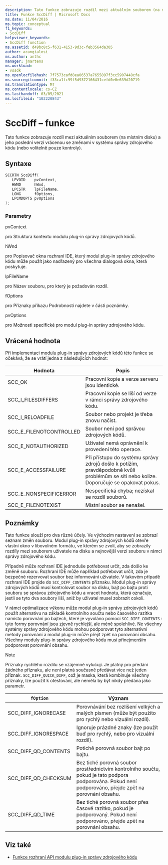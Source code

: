 ```yaml
---
description: Tato funkce zobrazuje rozdíl mezi aktuálním souborem (na místním disku) a jeho poslední verzí vrácenou se změnami v systému správy zdrojového kódu (nebo volitelně pouze kontroly).
title: Funkce SccDiff | Microsoft Docs
ms.date: 11/04/2016
ms.topic: conceptual
f1_keywords:
- SccDiff
helpviewer_keywords:
- SccDiff function
ms.assetid: d49bc8c5-f631-4153-9d3c-feb3564da305
author: acangialosi
ms.author: anthc
manager: jmartens
ms.workload:
- vssdk
ms.openlocfilehash: 7f7573cafd8ea06537a7655897f3cc5907448cfa
ms.sourcegitcommit: f33ca1fc99f5d9372166431cefd0e0e639d20719
ms.translationtype: MT
ms.contentlocale: cs-CZ
ms.lasthandoff: 03/05/2021
ms.locfileid: "102220843"
---
```

# <a name="sccdiff-function"></a>SccDiff – funkce
Tato funkce zobrazuje rozdíl mezi aktuálním souborem (na místním disku) a jeho poslední verzí vrácenou se změnami v systému správy zdrojového kódu (nebo volitelně pouze kontroly).

## <a name="syntax"></a>Syntaxe

```cpp
SCCRTN SccDiff(
   LPVOID    pvContext,
   HWND      hWnd,
   LPCSTR    lpFileName,
   LONG      fOptions,
   LPCMDOPTS pvOptions
);
```

### <a name="parameters"></a>Parametry
 pvContext

pro Struktura kontextu modulu plug-in správy zdrojových kódů.

 hWnd

pro Popisovač okna rozhraní IDE, který modul plug-in správy zdrojového kódu může použít jako nadřazený pro všechna dialogová okna, která poskytuje.

 lpFileName

pro Název souboru, pro který je požadován rozdíl.

 fOptions

pro Příznaky příkazu Podrobnosti najdete v části poznámky.

 pvOptions

pro Možnosti specifické pro modul plug-in správy zdrojového kódu.

## <a name="return-value"></a>Vrácená hodnota
 Při implementaci modulu plug-in správy zdrojových kódů této funkce se očekává, že se vrátí jedna z následujících hodnot:

|Hodnota|Popis|
|-----------|-----------------|
|SCC_OK|Pracovní kopie a verze serveru jsou identické.|
|SCC_I_FILESDIFFERS|Pracovní kopie se liší od verze v rámci správy zdrojového kódu.|
|SCC_I_RELOADFILE|Soubor nebo projekt je třeba znovu načíst.|
|SCC_E_FILENOTCONTROLLED|Soubor není pod správou zdrojových kódů.|
|SCC_E_NOTAUTHORIZED|Uživatel nemá oprávnění k provedení této operace.|
|SCC_E_ACCESSFAILURE|Při přístupu do systému správy zdrojů došlo k potížím, pravděpodobně kvůli problémům se sítí nebo kolize. Doporučuje se opakovat pokus.|
|SCC_E_NONSPECIFICERROR|Nespecifická chyba; nezískal se rozdíl souborů.|
|SCC_E_FILENOTEXIST|Místní soubor se nenašel.|

## <a name="remarks"></a>Poznámky
 Tato funkce slouží pro dva různé účely. Ve výchozím nastavení se zobrazí seznam změn souboru. Modul plug-in správy zdrojových kódů otevře vlastní okno v libovolném formátu, ve kterém se zvolí, aby se zobrazily rozdíly mezi souborem uživatele na disku a nejnovější verzí souboru v rámci správy zdrojového kódu.

 Případně může rozhraní IDE jednoduše potřebovat určit, zda došlo ke změně souboru. Rozhraní IDE může například potřebovat určit, zda je bezpečné rezervovat soubor bez informování uživatele. V takovém případě rozhraní IDE projde do `SCC_DIFF_CONTENTS` příznaku. Modul plug-in správy zdrojových kódů musí kontrolovat soubor na disku, bajt po bajtu proti souboru se správou zdrojového kódu a vracet hodnotu, která označuje, jestli se tyto dva soubory liší, aniž by uživatel musel zobrazit cokoli.

 V rámci optimalizace výkonu může modul plug-in správy zdrojových kódů použít alternativu na základě kontrolního součtu nebo časového razítka namísto porovnání po bajtech, které je vyvoláno pomocí `SCC_DIFF_CONTENTS` : tyto formy porovnání jsou zjevně rychlejší, ale méně spolehlivé. Ne všechny systémy správy zdrojového kódu mohou podporovat tyto alternativní metody porovnání a modul plug-in může přejít zpět na porovnání obsahu. Všechny moduly plug-in správy zdrojového kódu musí přinejmenším podporovat porovnání obsahu.

> [!NOTE]
> Příznaky rychlého rozdílu se vzájemně vylučují. Je platný pro předání žádného příznaku, ale není platná současně předávat více než jeden příznak. `SCC_DIFF_QUICK_DIFF`, což je maska, která kombinuje všechny příznaky, lze použít k otestování, ale neměla by být nikdy předána jako parametr.

|`fOption`|Význam|
|---------------|-------------|
|SCC_DIFF_IGNORECASE|Porovnávání bez rozlišení velkých a malých písmen (může být použito pro rychlý nebo vizuální rozdíl).|
|SCC_DIFF_IGNORESPACE|Ignoruje prázdné znaky (lze použít buď pro rychlý, nebo pro vizuální rozdíl).|
|SCC_DIFF_QD_CONTENTS|Potichě porovná soubor bajt po bajtu.|
|SCC_DIFF_QD_CHECKSUM|Bez tiché porovná soubor prostřednictvím kontrolního součtu, pokud je tato podpora podporována. Pokud není podporováno, přejde zpět na porovnání obsahu.|
|SCC_DIFF_QD_TIME|Bez tiché porovná soubor přes časové razítko, pokud je podporovaný. Pokud není podporováno, přejde zpět na porovnání obsahu.|

## <a name="see-also"></a>Viz také
- [Funkce rozhraní API modulu plug-in správy zdrojového kódu](../extensibility/source-control-plug-in-api-functions.md)
